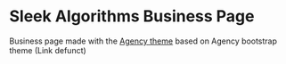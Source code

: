 Sleek Algorithms Business Page
====================

Business page made with the [Agency theme](https://jekyllthemes.io/theme/agency-jekyll-theme) based on Agency bootstrap theme (Link defunct)

